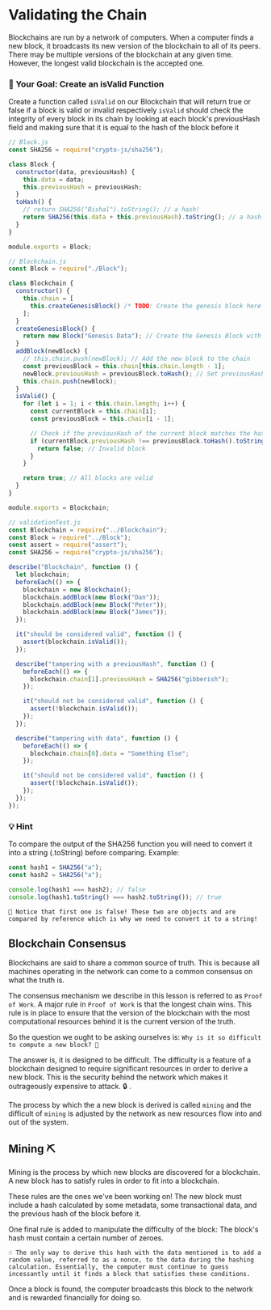 # Validating the Chain

Blockchains are run by a network of computers. When a computer finds a new block, it broadcasts its new version of the blockchain to all of its peers. There may be multiple versions of the blockchain at any given time. However, the longest valid blockchain is the accepted one.

### 🏁 Your Goal: Create an isValid Function

Create a function called `isValid` on our Blockchain that will return true or false if a block is valid or invalid respectively
`isValid` should check the integrity of every block in its chain by looking at each block's previousHash field and making sure that it is equal to the hash of the block before it

```js
// Block.js
const SHA256 = require("crypto-js/sha256");

class Block {
  constructor(data, previousHash) {
    this.data = data;
    this.previousHash = previousHash;
  }
  toHash() {
    // return SHA256("Bishal").toString(); // a hash!
    return SHA256(this.data + this.previousHash).toString(); // a hash!
  }
}

module.exports = Block;
```

```js
// Blockchain.js
const Block = require("./Block");

class Blockchain {
  constructor() {
    this.chain = [
      this.createGenesisBlock() /* TODO: Create the genesis block here */,
    ];
  }
  createGenesisBlock() {
    return new Block("Genesis Data"); // Create the Genesis Block with some initial data
  }
  addBlock(newBlock) {
    // this.chain.push(newBlock); // Add the new block to the chain
    const previousBlock = this.chain[this.chain.length - 1];
    newBlock.previousHash = previousBlock.toHash(); // Set previousHash
    this.chain.push(newBlock);
  }
  isValid() {
    for (let i = 1; i < this.chain.length; i++) {
      const currentBlock = this.chain[i];
      const previousBlock = this.chain[i - 1];

      // Check if the previousHash of the current block matches the hash of the previous block
      if (currentBlock.previousHash !== previousBlock.toHash().toString()) {
        return false; // Invalid block
      }
    }

    return true; // All blocks are valid
  }
}

module.exports = Blockchain;
```

```js
// validationTest.js
const Blockchain = require("../Blockchain");
const Block = require("../Block");
const assert = require("assert");
const SHA256 = require("crypto-js/sha256");

describe("Blockchain", function () {
  let blockchain;
  beforeEach(() => {
    blockchain = new Blockchain();
    blockchain.addBlock(new Block("Dan"));
    blockchain.addBlock(new Block("Peter"));
    blockchain.addBlock(new Block("James"));
  });

  it("should be considered valid", function () {
    assert(blockchain.isValid());
  });

  describe("tampering with a previousHash", function () {
    beforeEach(() => {
      blockchain.chain[1].previousHash = SHA256("gibberish");
    });

    it("should not be considered valid", function () {
      assert(!blockchain.isValid());
    });
  });

  describe("tampering with data", function () {
    beforeEach(() => {
      blockchain.chain[0].data = "Something Else";
    });

    it("should not be considered valid", function () {
      assert(!blockchain.isValid());
    });
  });
});
```

### 💡 Hint

To compare the output of the SHA256 function you will need to convert it into a string (.toString) before comparing. Example:

```js
const hash1 = SHA256("a");
const hash2 = SHA256("a");

console.log(hash1 === hash2); // false
console.log(hash1.toString() === hash2.toString()); // true
```

`👀 Notice that first one is false! These two are objects and are compared by reference which is why we need to convert it to a string!`

## Blockchain Consensus

Blockchains are said to share a common source of truth. This is because all machines operating in the network can come to a common consensus on what the truth is.

The consensus mechanism we describe in this lesson is referred to as `Proof of Work`. A major rule in `Proof of Work` is that the longest chain wins. This rule is in place to ensure that the version of the blockchain with the most computational resources behind it is the current version of the truth.

So the question we ought to be asking ourselves is: `Why is it so difficult to compute a new block? 🤔`

The answer is, it is designed to be difficult. The difficulty is a feature of a blockchain designed to require significant resources in order to derive a new block. This is the security behind the network which makes it outrageously expensive to attack. 🔒 .

The process by which the a new block is derived is called `mining` and the difficult of `mining` is adjusted by the network as new resources flow into and out of the system.

## Mining ⛏️

Mining is the process by which new blocks are discovered for a blockchain. A new block has to satisfy rules in order to fit into a blockchain.

These rules are the ones we've been working on! The new block must include a hash calculated by some metadata, some transactional data, and the previous hash of the block before it.

One final rule is added to manipulate the difficulty of the block: The block's hash must contain a certain number of zeroes.

`☝️ The only way to derive this hash with the data mentioned is to add a random value, referred to as a nonce, to the data during the hashing calculation. Essentially, the computer must continue to guess incessantly until it finds a block that satisfies these conditions.`

Once a block is found, the computer broadcasts this block to the network and is rewarded financially for doing so.
